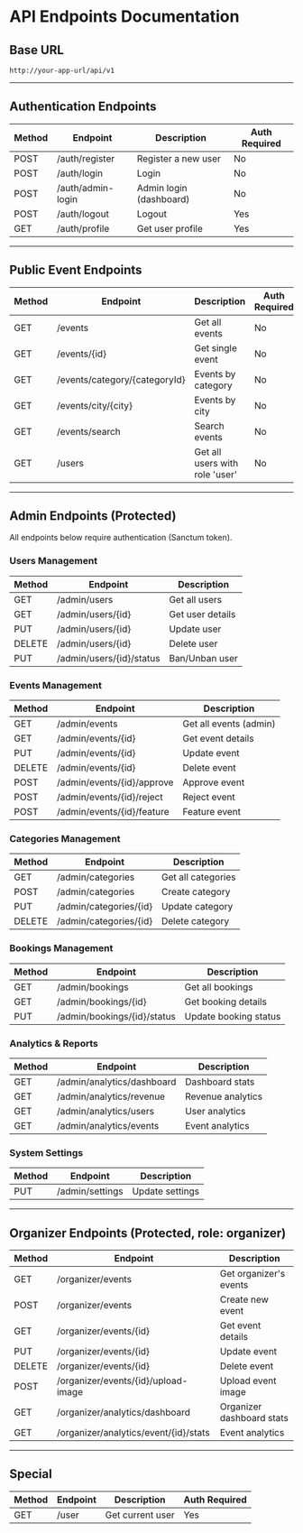 # API Endpoints Documentation

## Base URL

```
http://your-app-url/api/v1
```

---

## Authentication Endpoints

| Method | Endpoint                | Description                | Auth Required |
|--------|------------------------|----------------------------|--------------|
| POST   | /auth/register         | Register a new user        | No           |
| POST   | /auth/login            | Login                      | No           |
| POST   | /auth/admin-login      | Admin login (dashboard)    | No           |
| POST   | /auth/logout           | Logout                     | Yes          |
| GET    | /auth/profile          | Get user profile           | Yes          |

---

## Public Event Endpoints

| Method | Endpoint                        | Description             | Auth Required |
|--------|---------------------------------|-------------------------|--------------|
| GET    | /events                         | Get all events          | No           |
| GET    | /events/{id}                    | Get single event        | No           |
| GET    | /events/category/{categoryId}   | Events by category      | No           |
| GET    | /events/city/{city}             | Events by city          | No           |
| GET    | /events/search                  | Search events           | No           |
| GET    | /users                           | Get all users with role 'user' | No           |

---

## Admin Endpoints (Protected)

All endpoints below require authentication (Sanctum token).

### Users Management

| Method | Endpoint                        | Description             |
|--------|---------------------------------|-------------------------|
| GET    | /admin/users                    | Get all users           |
| GET    | /admin/users/{id}               | Get user details        |
| PUT    | /admin/users/{id}               | Update user             |
| DELETE | /admin/users/{id}               | Delete user             |
| PUT    | /admin/users/{id}/status        | Ban/Unban user          |

### Events Management

| Method | Endpoint                        | Description             |
|--------|---------------------------------|-------------------------|
| GET    | /admin/events                   | Get all events (admin)  |
| GET    | /admin/events/{id}              | Get event details       |
| PUT    | /admin/events/{id}              | Update event            |
| DELETE | /admin/events/{id}              | Delete event            |
| POST   | /admin/events/{id}/approve      | Approve event           |
| POST   | /admin/events/{id}/reject       | Reject event            |
| POST   | /admin/events/{id}/feature      | Feature event           |

### Categories Management

| Method | Endpoint                        | Description             |
|--------|---------------------------------|-------------------------|
| GET    | /admin/categories               | Get all categories      |
| POST   | /admin/categories               | Create category         |
| PUT    | /admin/categories/{id}          | Update category         |
| DELETE | /admin/categories/{id}          | Delete category         |

### Bookings Management

| Method | Endpoint                        | Description             |
|--------|---------------------------------|-------------------------|
| GET    | /admin/bookings                 | Get all bookings        |
| GET    | /admin/bookings/{id}            | Get booking details     |
| PUT    | /admin/bookings/{id}/status     | Update booking status   |

### Analytics & Reports

| Method | Endpoint                        | Description             |
|--------|---------------------------------|-------------------------|
| GET    | /admin/analytics/dashboard      | Dashboard stats         |
| GET    | /admin/analytics/revenue        | Revenue analytics       |
| GET    | /admin/analytics/users          | User analytics          |
| GET    | /admin/analytics/events         | Event analytics         |

### System Settings

| Method | Endpoint                        | Description             |
|--------|---------------------------------|-------------------------|
| PUT    | /admin/settings                 | Update settings         |

---

## Organizer Endpoints (Protected, role: organizer)

| Method | Endpoint                                | Description                 |
|--------|-----------------------------------------|-----------------------------|
| GET    | /organizer/events                       | Get organizer's events      |
| POST   | /organizer/events                       | Create new event            |
| GET    | /organizer/events/{id}                  | Get event details           |
| PUT    | /organizer/events/{id}                  | Update event                |
| DELETE | /organizer/events/{id}                  | Delete event                |
| POST   | /organizer/events/{id}/upload-image     | Upload event image          |
| GET    | /organizer/analytics/dashboard          | Organizer dashboard stats   |
| GET    | /organizer/analytics/event/{id}/stats   | Event analytics             |

---

## Special

| Method | Endpoint      | Description         | Auth Required |
|--------|--------------|---------------------|--------------|
| GET    | /user        | Get current user    | Yes          |
